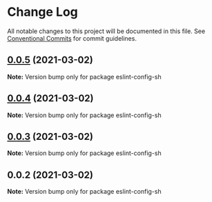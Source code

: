 # Change Log

All notable changes to this project will be documented in this file.
See [Conventional Commits](https://conventionalcommits.org) for commit guidelines.

## [0.0.5](https://github.com/shubhamdeodia/sh-monorepo/compare/eslint-config-sh@0.0.4...eslint-config-sh@0.0.5) (2021-03-02)

**Note:** Version bump only for package eslint-config-sh





## [0.0.4](https://github.com/shubhamdeodia/sh-monorepo/compare/eslint-config-sh@0.0.3...eslint-config-sh@0.0.4) (2021-03-02)

**Note:** Version bump only for package eslint-config-sh





## [0.0.3](https://github.com/shubhamdeodia/sh-monorepo/compare/eslint-config-sh@0.0.2...eslint-config-sh@0.0.3) (2021-03-02)

**Note:** Version bump only for package eslint-config-sh





## 0.0.2 (2021-03-02)

**Note:** Version bump only for package eslint-config-sh
